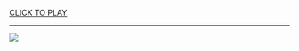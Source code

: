 
<a href="https://premium76.site?title=online_unblocked_multiplayer_games&ref=13M">CLICK TO PLAY</a></h3>
<hr>

<a href="https://premium76.site?title=online_unblocked_multiplayer_games&ref=13M"><img src="https://clearcache.store/games.png"></a>


